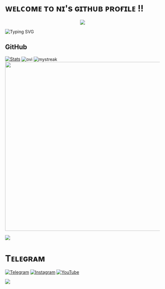 # ᴡᴇʟᴄᴏᴍᴇ ᴛᴏ ɴɪ's ɢɪᴛʜᴜʙ ᴘʀᴏғɪʟᴇ !!
<p align="center">
<img src="https://envs.sh/7Fa.jpeg">
</p>

![Typing SVG](https://readme-typing-svg.herokuapp.com/?color=FC9733&lines=𝚆𝚑𝚊𝚝'𝚜+𝚞𝚙+!+𝙼𝚢+𝚗𝚊𝚖𝚎+𝚒𝚜+𝙽𝚒𝚜𝚑𝚊𝚗𝚝;You+can+see+the+bots+made+by+me+by+going+to+Telegram;𝒯𝒽𝒶𝓃𝓀𝓈!+ꜰᴏʀ+ᴠɪꜱɪᴛɪɴɢ+ʜᴇʀᴇ..+.❤️)
</p>

## GitHub 

[![Stats](https://github-readme-stats.vercel.app/api?username=NIXBOTZ&hide=prs&count_public=true&show_icons=true&theme=algolia)](https://github.com/NIXBOTZ)
<img align="center" src="https://github-readme-stats.vercel.app/api/top-langs?username=NIXBOTZ&show_icons=true&locale=en&layout=compact&theme=chartreuse-dark" alt="ovi"/>
<img align="center" src="https://github-readme-streak-stats.herokuapp.com/?user=NIXBOTZ&theme=chartreuse-dark" alt="mystreak"/>
<a href="https://github.com/NIXBOTZ"><img width=550 src="https://github-profile-trophy.vercel.app/?username=NIXBOTZ&theme=dracula&no-frame=true&title=Followers,Stars,Commit,Repository,Issues"/></a>

<img src="https://envs.sh/gRE.png">

# Tᴇʟᴇɢʀᴀᴍ
<p align="left">
<a href="https://telegram.me/NIXBOTZ"><img alt="Telegram" src="https://img.shields.io/badge/𝙽𝙸𝚇𝙱𝙾𝚃𝚉™-2CA5E0?style=for-the-badge&logo=telegram&logoColor=white"/></a>
<a href="https://telegram.me/NIXBOTZ"><img alt="Instagram" src="https://img.shields.io/badge/𝙽𝙸𝚇𝙱𝙾𝚃𝚉™-%23E4405F?style=for-the-badge&logo=Instagram&logoColor=white"/></a>
<a href="https://telegram.me/NIXBOTZ"><img alt="YouTube" src="https://img.shields.io/badge/𝙽𝙸𝚇𝙱𝙾𝚃𝚉™-%23FF0000?style=for-the-badge&logo=YouTube&logoColor=white"/></a></p>



<img src="https://user-images.githubusercontent.com/73097560/115834477-dbab4500-a447-11eb-908a-139a6edaec5c.gif">

</div>
